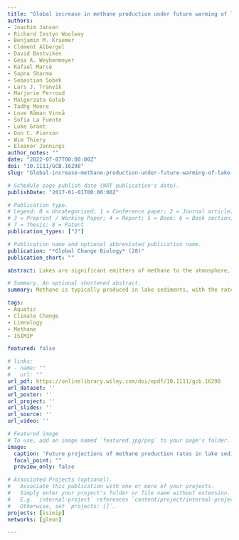 ```yaml
---
title: "Global increase in methane production under future warming of lake bottom waters"
authors:
- Joachim Jansen
- Richard Iestyn Woolway
- Benjamin M. Kraemer
- Clément Albergel
- David Bastviken
- Gesa A. Weyhenmeyer
- Rafael Marcé
- Sapna Sharma
- Sebastian Sobek
- Lars J. Tranvik
- Marjorie Perroud
- Malgorzata Golub
- Tadhg Moore
- Love Råman Vinnå
- Sofia La Fuente
- Luke Grant
- Don C. Pierson
- Wim Thiery
- Eleanor Jennings
author_notes: ""
date: "2022-07-07T00:00:00Z"
doi: "10.1111/GCB.16298"
slug: "Global-increase-methane-production-under-future-warming-of-lake-bottom-waters"

# Schedule page publish date (NOT publication's date).
publishDate: "2017-01-01T00:00:00Z"

# Publication type.
# Legend: 0 = Uncategorized; 1 = Conference paper; 2 = Journal article;
# 3 = Preprint / Working Paper; 4 = Report; 5 = Book; 6 = Book section;
# 7 = Thesis; 8 = Patent
publication_types: ["2"]

# Publication name and optional abbreviated publication name.
publication: "*Global Change Biology* (28)"
publication_short: ""

abstract: Lakes are significant emitters of methane to the atmosphere, and thus are important components of the global methane budget. Methane is typically produced in lake sediments, with the rate of methane production being strongly temperature dependent. Local and regional studies highlight the risk of increasing methane production under future climate change, but a global estimate is not currently available. Here, we project changes in global lake bottom temperatures and sediment methane production rates from 1901 to 2099. By the end of the 21st century, lake bottom temperatures are projected to increase globally, by an average of 0.86–2.60°C under Representative Concentration Pathways (RCPs) 2.6–8.5, with greater warming projected at lower latitudes. This future warming of bottom waters will likely result in an increase in methane production rates of 13%–40% by the end of the century, with many low-latitude lakes experiencing an increase of up to 17 times the historical (1970–1999) global average under RCP 8.5. The projected increase in methane production will likely lead to higher emissions from lakes, although the exact magnitude of the emission increase requires more detailed regional studies.

# Summary. An optional shortened abstract.
summary: Methane is typically produced in lake sediments, with the rate of methane production being strongly temperature dependent. Future warming of bottom waters will likely result in an increase in methane production rates of 13%–40% by the end of the century, with many low-latitude lakes experiencing an increase of up to 17 times the historical (1970–1999) global average under RCP 8.5.

tags:
- Aquatic
- Climate Change
- Limnology
- Methane
- ISIMIP

featured: false

# links:
# - name: ""
#   url: ""
url_pdf: https://onlinelibrary.wiley.com/doi/epdf/10.1111/gcb.16298
url_dataset: ''
url_poster: ''
url_project: ''
url_slides: ''
url_source: ''
url_video: ''

# Featured image
# To use, add an image named `featured.jpg/png` to your page's folder. 
image:
  caption: 'Future projections of methane production rates in lake sediments.'
  focal_point: ""
  preview_only: false

# Associated Projects (optional).
#   Associate this publication with one or more of your projects.
#   Simply enter your project's folder or file name without extension.
#   E.g. `internal-project` references `content/project/internal-project/index.md`.
#   Otherwise, set `projects: []`.
projects: [isimip]
networks: [gleon]

---
```



